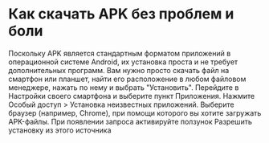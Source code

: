 # Как скачать APK без проблем и боли
Поскольку APK является стандартным форматом приложений в операционной системе Android, их установка проста и не требует дополнительных программ. Вам нужно просто скачать файл на смартфон или планшет, найти его расположение в любом файловом менеджере, нажать по нему и выбрать "Установить".
Перейдите в Настройки своего смартфона и выберите пункт Приложения. Нажмите Особый доступ > Установка неизвестных приложений. Выберите браузер (например, Chrome), при помощи которого вы хотите загружать APK-файлы. При появлении запроса активируйте ползунок Разрешить установку из этого источника
